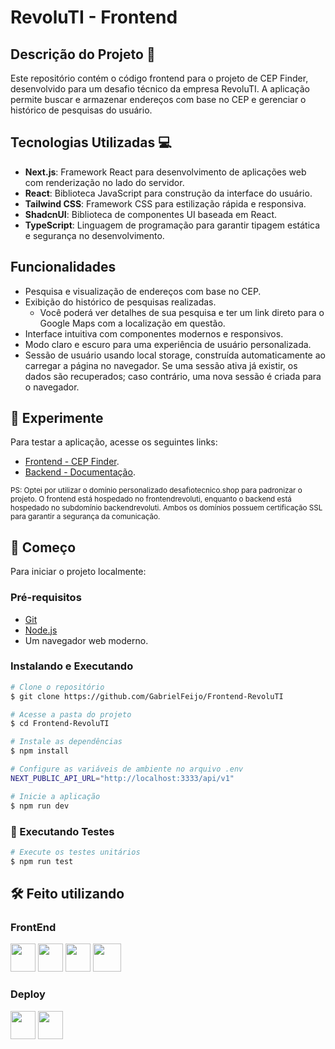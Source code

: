 <!-- prettier-ignore-start -->

# RevoluTI - Frontend

## Descrição do Projeto 📝

Este repositório contém o código frontend para o projeto de CEP Finder, desenvolvido para um desafio técnico da empresa RevoluTI. A aplicação permite buscar e armazenar endereços com base no CEP e gerenciar o histórico de pesquisas do usuário.

## Tecnologias Utilizadas 💻

- **Next.js**: Framework React para desenvolvimento de aplicações web com renderização no lado do servidor.
- **React**: Biblioteca JavaScript para construção da interface do usuário.
- **Tailwind CSS**: Framework CSS para estilização rápida e responsiva.
- **ShadcnUI**: Biblioteca de componentes UI baseada em React.
- **TypeScript**: Linguagem de programação para garantir tipagem estática e segurança no desenvolvimento.

## Funcionalidades

- Pesquisa e visualização de endereços com base no CEP.
- Exibição do histórico de pesquisas realizadas.
  - Você poderá ver detalhes de sua pesquisa e ter um link direto para o Google Maps com a localização em questão.
- Interface intuitiva com componentes modernos e responsivos.
- Modo claro e escuro para uma experiência de usuário personalizada.
- Sessão de usuário usando local storage, construída automaticamente ao carregar a página no navegador. Se uma sessão ativa já existir, os dados são recuperados; caso contrário, uma nova sessão é criada para o navegador.

## 👾 Experimente

Para testar a aplicação, acesse os seguintes links:

- [Frontend - CEP Finder](https://frontendrevoluti.desafiotecnico.shop/).
- [Backend - Documentação](https://backendrevoluti.desafiotecnico.shop/api/v1/documentation).

<sub>PS: Optei por utilizar o domínio personalizado desafiotecnico.shop para padronizar o projeto. O frontend está hospedado no frontendrevoluti, enquanto o backend está hospedado no subdomínio backendrevoluti. Ambos os domínios possuem certificação SSL para garantir a segurança da comunicação.</sub>

## 🚀 Começo

Para iniciar o projeto localmente:

### Pré-requisitos

- [Git](https://git-scm.com/downloads)
- [Node.js](https://nodejs.org/en)
- Um navegador web moderno.

### Instalando e Executando

```bash
# Clone o repositório
$ git clone https://github.com/GabrielFeijo/Frontend-RevoluTI

# Acesse a pasta do projeto
$ cd Frontend-RevoluTI

# Instale as dependências
$ npm install

# Configure as variáveis de ambiente no arquivo .env
NEXT_PUBLIC_API_URL="http://localhost:3333/api/v1"

# Inicie a aplicação
$ npm run dev
```

### 🧪 Executando Testes

```bash
# Execute os testes unitários
$ npm run test
```

## 🛠️ Feito utilizando

### FrontEnd

<img src="https://cdn.jsdelivr.net/gh/devicons/devicon/icons/typescript/typescript-original.svg" width="40" height="45" /> <img src="https://cdn.jsdelivr.net/gh/devicons/devicon@latest/icons/react/react-original.svg" width="40" height="45" /> <img src="https://cdn.jsdelivr.net/gh/devicons/devicon@latest/icons/nextjs/nextjs-original.svg" width="40" height="45" /> <img src="https://cdn.jsdelivr.net/gh/devicons/devicon@latest/icons/tailwindcss/tailwindcss-original.svg" width="45" height="45"/>

### Deploy

<img src="https://cdn.jsdelivr.net/gh/devicons/devicon@latest/icons/vercel/vercel-original.svg" width="40" height="45" /> <img src="https://cdn.jsdelivr.net/gh/devicons/devicon@latest/icons/githubactions/githubactions-original.svg" width="40" height="45" />

<!-- prettier-ignore-end -->

